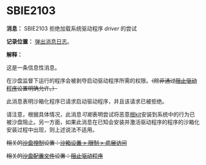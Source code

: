 # SBIE2103

**消息：** SBIE2103 拒绝加载系统驱动程序 _driver_ 的尝试

**记录位置：** [弹出消息日志](PopupMessageLog.md)。

**解释：**

这是一条信息性消息。

在沙盘监督下运行的程序会被剥夺启动驱动程序所需的权限。~~（除非通过[阻止驱动程序](BlockDrivers.md)设置明确允许。）~~

此消息表明沙箱化程序已请求启动驱动程序，并且该请求已被拒绝。

请注意，根据具体情况，此消息*可能*表明尝试将恶意[根kit](https://en.wikipedia.org/wiki/Rootkit)安装到系统中的行为已被沙盘阻止。另一方面，如果此消息在已知会安装并激活驱动程序的程序的沙箱化安装过程中出现，则上述说法不适用。

~~相关的[沙盘控制](SandboxieControl.md)设置：[沙箱设置 > 限制 > 底层访问](RestrictionsSettings.md#low-level-access--removed)~~

~~相关的[沙盘配置文件](SandboxieIni.md)设置：[阻止驱动程序](BlockDrivers.md)~~
